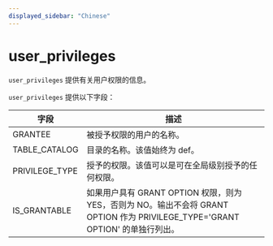 ```yaml
---
displayed_sidebar: "Chinese"
---
```


# user_privileges

`user_privileges` 提供有关用户权限的信息。

`user_privileges` 提供以下字段：

| 字段           | 描述                                                         |
| -------------- | ------------------------------------------------------------ |
| GRANTEE        | 被授予权限的用户的名称。                                     |
| TABLE_CATALOG  | 目录的名称。该值始终为 def。                                 |
| PRIVILEGE_TYPE | 授予的权限。该值可以是可在全局级别授予的任何权限。           |
| IS_GRANTABLE   | 如果用户具有 GRANT OPTION 权限，则为 YES，否则为 NO。输出不会将 GRANT OPTION 作为 PRIVILEGE_TYPE='GRANT OPTION' 的单独行列出。 |